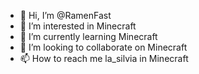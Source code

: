 - 👋 Hi, I’m @RamenFast
- 👀 I’m interested in Minecraft
- 🌱 I’m currently learning Minecraft
- 💞️ I’m looking to collaborate on Minecraft
- 📫 How to reach me la_silvia in Minecraft

<!---
RamenFast/RamenFast is a ✨ special ✨ repository because its `README.md` (this file) appears on your GitHub profile.
You can click the Preview link to take a look at your changes.
--->
